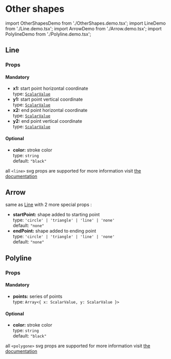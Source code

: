 # Other shapes

import OtherShapesDemo from './OtherShapes.demo.tsx';
import LineDemo from './Line.demo.tsx';
import ArrowDemo from './Arrow.demo.tsx';
import PolylineDemo from './Polyline.demo.tsx';

<OtherShapesDemo/>

## Line

<LineDemo/>

### Props

#### Mandatory

- **x1:** start point horizontal coordinate<br />
  type: [`ScalarValue`](./000_intro.md)<br/>
- **y1:** start point vertical coordinate<br />
  type: [`ScalarValue`](./000_intro.md)<br/>
- **x2:** end point horizontal coordinate<br />
  type: [`ScalarValue`](./000_intro.md)<br/>
- **y2:** end point vertical coordinate<br />
  type: [`ScalarValue`](./000_intro.md)<br/>

#### Optional

- **color:** stroke color<br />
  type: `string`<br/>
  default: `"black"`

all `<line>` svg props are supported for more information visit [the documentation](https://developer.mozilla.org/en-US/docs/Web/SVG/Element/line)

## Arrow

<ArrowDemo/>

same as [Line](./300_otherShapes.md#line) with 2 more special props :

- **startPoint:** shape added to starting point<br />
  type: `'circle' | 'triangle' | 'line' | 'none'`<br/>
  default: `"none"`
- **endPoint:** shape added to ending point<br />
  type: `'circle' | 'triangle' | 'line' | 'none'`<br/>
  default: `"none"`

## Polyline

<PolylineDemo/>

### Props

#### Mandatory

- **points:** series of points<br />
  type: `Array<{ x: ScalarValue, y: ScalarValue }>`<br/>

#### Optional

- **color:** stroke color<br />
  type: `string`<br/>
  default: `"black"`

all `<polygone>` svg props are supported for more information visit [the documentation](https://developer.mozilla.org/en-US/docs/Web/SVG/Element/polygone)
